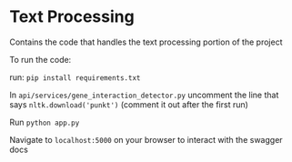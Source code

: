 # Text Processing
Contains the code that handles the text processing portion of the project

To run the code:

run: `pip install requirements.txt`

In `api/services/gene_interaction_detector.py` uncomment the line that says `nltk.download('punkt')` (comment it out after the first run)

Run `python app.py`

Navigate to `localhost:5000` on your browser to interact with the swagger docs

